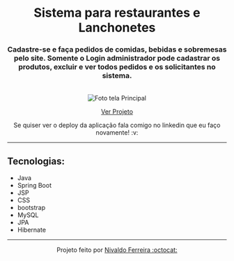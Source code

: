 <h1 align="center">Sistema para restaurantes e Lanchonetes</h1>

<h3 align="center">
  Cadastre-se e faça pedidos de comidas, bebidas e sobremesas pelo site. Somente o Login administrador pode cadastrar os produtos, excluir e ver todos pedidos e os solicitantes no sistema.
</h3> <br/>

<div align="center">
  <img src="https://github.com/Nivaldof12/appcomidas/assets/88409759/7e770cf2-f88c-43d7-a649-e140ddd3f2fb" alt="Foto tela Principal" >
</div>

<p align="center"><a href="https://appcomidas.up.railway.app/">Ver Projeto</a></p>
<p align="center">Se quiser ver o deploy da aplicação fala comigo no linkedin que eu faço novamente! :v:</p>

---

<h2>Tecnologias:</h2>

- Java
- Spring Boot
- JSP
- CSS
- bootstrap
- MySQL
- JPA
- Hibernate

---

<p align="center">Projeto feito por <a href="https://www.linkedin.com/in/nivaldofsfilho/">Nivaldo Ferreira :octocat: </a></p>
